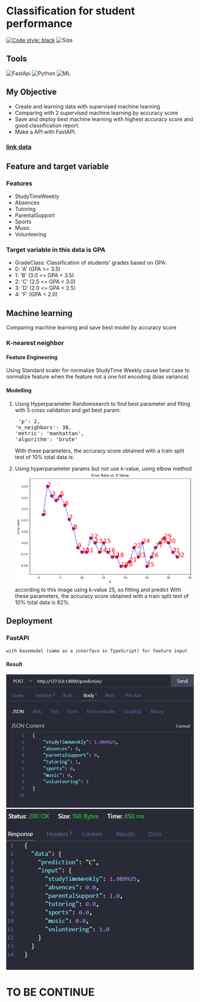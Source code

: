 # Classification for student performance

<p align="left">
<a  href= "https://github.com/psf/black">
  <img src="https://img.shields.io/badge/code%20style-black-000000.svg" 
  alt="Code style: black"
  ></a>
  <img src="https://img.shields.io/github/repo-size/ackermanjayjay/DS_Student-Perfomance" 
  alt="Size">
</p>

## Tools
<p align="left">
  <img src="https://img.shields.io/badge/FastAPI-005571?style=for-the-badge&logo=fastapi" 
  alt="FastApi">
  <img src="https://img.shields.io/badge/python-3670A0?style=for-the-badge&logo=python&logoColor=ffdd54" 
  alt="Python">
  <img src="https://img.shields.io/badge/scikit--learn-%23F7931E.svg?style=for-the-badge&logo=scikit-learn&logoColor=white" 
  alt="ML">
  </p>
  


## My Objective

- Create and learning data with supervised machine learning
- Comparing with 2 supervised machine learning by accuracy score
- Save and deploy best machine learning with highest accuracy score and good classification report.
- Make a API with FastAPI.

### [link data](https://www.kaggle.com/datasets/rabieelkharoua/students-performance-dataset)

## Feature and target variable

### Features

- StudyTimeWeekly
- Absences
- Tutoring
- ParentalSupport
- Sports
- Music
- Volunteering

### Target variable in this data is GPA

- GradeClass: Classification of students' grades based on GPA:
- 0: 'A' (GPA >= 3.5)
- 1: 'B' (3.0 <= GPA < 3.5)
- 2: 'C' (2.5 <= GPA < 3.0)
- 3: 'D' (2.0 <= GPA < 2.5)
- 4: 'F' (GPA < 2.0)

## Machine learning

<p> Comparing machine learning and save best model by accuracy score

### K-nearest neighbor

#### Feature Engineering

Using Standard scaler for normalize StudyTime Weekly cause best case to normalize feature when the feature not a one hot encoding (bias variance) <br>

#### Modelling

1. Using Hyperparameter Randomsearch to find best parameter and fiting with 5 cross validation and get best param:
   <pre> 'p': 2, 
   'n_neighbors': 38,
   'metric': 'manhattan',    
   'algorithm': 'brute' </pre>

   With these parameters, the accuracy score obtained with a train split test of 10% total data is:

1. Using hyperparameter params but not use k-value, using elbow method
   ![Gambar_elbow](analyst/elbow_method.png)
   according to this image using k-value 25, so fitting and predict With these parameters, the accuracy score obtained with a train split test of 10% total data is 82%.

## Deployment

### FastAPI

    with basemodel (same as a interface in TypeScript) for feature input

#### Result

![gambar_post_prediction](img/apifeed.PNG)
![gambar_result_input](img/result_api.PNG)

# TO BE CONTINUE
